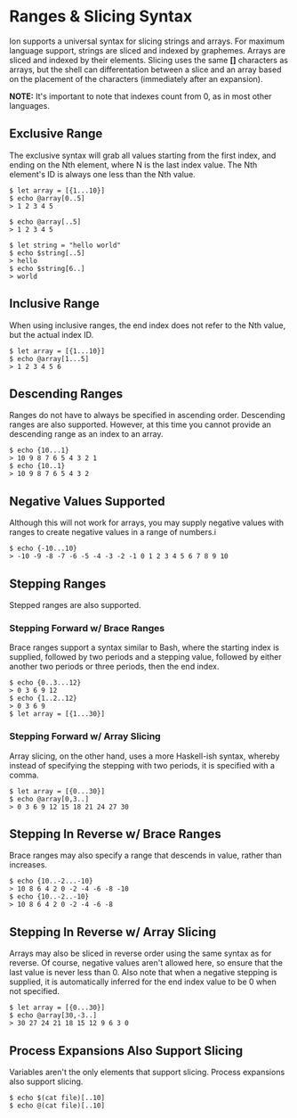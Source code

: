 # Ranges & Slicing Syntax

Ion supports a universal syntax for slicing strings and arrays. For maximum language support,
strings are sliced and indexed by graphemes. Arrays are sliced and indexed by their elements.
Slicing uses the same **[]** characters as arrays, but the shell can differentation between
a slice and an array based on the placement of the characters (immediately after an expansion).

**NOTE:** It's important to note that indexes count from 0, as in most other languages.

## Exclusive Range

The exclusive syntax will grab all values starting from the first index, and ending on
the Nth element, where N is the last index value. The Nth element's ID is always one
less than the Nth value.

```ion
$ let array = [{1...10}]
$ echo @array[0..5]
> 1 2 3 4 5

$ echo @array[..5]
> 1 2 3 4 5

$ let string = "hello world"
$ echo $string[..5]
> hello
$ echo $string[6..]
> world
```

## Inclusive Range

When using inclusive ranges, the end index does not refer to the Nth value, but the actual index ID.

```ion
$ let array = [{1...10}]
$ echo @array[1...5]
> 1 2 3 4 5 6
```

## Descending Ranges

Ranges do not have to always be specified in ascending order. Descending ranges are also
supported. However, at this time you cannot provide an descending range as an index to an array.

```ion
$ echo {10...1}
> 10 9 8 7 6 5 4 3 2 1
$ echo {10..1}
> 10 9 8 7 6 5 4 3 2
```

## Negative Values Supported

Although this will not work for arrays, you may supply negative values with ranges to create
negative values in a range of numbers.i

```ion
$ echo {-10...10}
> -10 -9 -8 -7 -6 -5 -4 -3 -2 -1 0 1 2 3 4 5 6 7 8 9 10
```

## Stepping Ranges

Stepped ranges are also supported.

### Stepping Forward w/ Brace Ranges

Brace ranges support a syntax similar to Bash, where the starting index is supplied, followed by
two periods and a stepping value, followed by either another two periods or three periods, then
the end index.

```ion
$ echo {0..3...12}
> 0 3 6 9 12
$ echo {1..2..12}
> 0 3 6 9
$ let array = [{1...30}]
```

### Stepping Forward w/ Array Slicing

Array slicing, on the other hand, uses a more Haskell-ish syntax, whereby instead of specifying
the stepping with two periods, it is specified with a comma.

```ion
$ let array = [{0...30}]
$ echo @array[0,3..]
> 0 3 6 9 12 15 18 21 24 27 30
```

## Stepping In Reverse w/ Brace Ranges

Brace ranges may also specify a range that descends in value, rather than increases.

```ion
$ echo {10..-2...-10}
> 10 8 6 4 2 0 -2 -4 -6 -8 -10
$ echo {10..-2..-10}
> 10 8 6 4 2 0 -2 -4 -6 -8
```

## Stepping In Reverse w/ Array Slicing

Arrays may also be sliced in reverse order using the same syntax as for reverse. Of course,
negative values aren't allowed here, so ensure that the last value is never less than 0.
Also note that when a negative stepping is supplied, it is automatically inferred for the
end index value to be 0 when not specified.

```ion
$ let array = [{0...30}]
$ echo @array[30,-3..]
> 30 27 24 21 18 15 12 9 6 3 0
```

## Process Expansions Also Support Slicing

Variables aren't the only elements that support slicing. Process expansions also support slicing.

```ion
$ echo $(cat file)[..10]
$ echo @(cat file)[..10]
```
